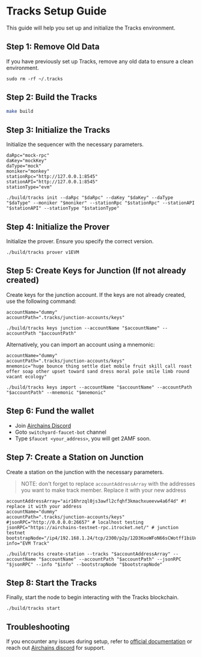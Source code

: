 
# Tracks Setup Guide
This guide will help you set up and initialize the Tracks environment.

## Step 1: Remove Old Data

If you have previously set up Tracks, remove any old data to ensure a clean environment.

```shell
sudo rm -rf ~/.tracks
```
## Step 2: Build  the Tracks

```bash
make build
```

## Step 3: Initialize the Tracks

Initialize the sequencer with the necessary parameters.

```shell
daRpc="mock-rpc"
daKey="mockKey"
daType="mock"
moniker="monkey"
stationRpc="http://127.0.0.1:8545"
stationAPI="http://127.0.0.1:8545"
stationType="evm" 

./build/tracks init --daRpc "$daRpc" --daKey "$daKey" --daType "$daType" --moniker "$moniker" --stationRpc "$stationRpc" --stationAPI "$stationAPI" --stationType "$stationType"
```

## Step 4: Initialize the Prover

Initialize the prover. Ensure you specify the correct version.

```shell
./build/tracks prover v1EVM
```

## Step 5: Create Keys for Junction (If not already created)

Create keys for the junction account. If the keys are not already created, use the following command:

```shell
accountName="dummy"
accountPath=".tracks/junction-accounts/keys"

./build/tracks keys junction --accountName "$accountName" --accountPath "$accountPath"
```

Alternatively, you can import an account using a mnemonic:

```shell 
accountName="dummy"
accountPath=".tracks/junction-accounts/keys"
mnemonic="huge bounce thing settle diet mobile fruit skill call roast offer soap other upset toward sand dress moral pole smile limb round vacant ecology"

./build/tracks keys import --accountName "$accountName" --accountPath "$accountPath" --mnemonic "$mnemonic"
```

## Step 6: Fund the wallet 
- Join [Airchains Discord ](https://discord.gg/airchains) 
- Goto `switchyard-faucet-bot` channel
- Type `$faucet <your_address>`, you will get 2AMF soon.

## Step 7: Create a Station on Junction

Create a station on the junction with the necessary parameters.
> NOTE: don't forget to replace `accountAddressArray` with the addresses you want to make track member. Replace it with  your new address 

```shell
accountAddressArray="air16hrzql0js3awfl2cfqhf3kmachxueevw4a6f4d" #! replace it with your address
accountName="dummy"
accountPath=".tracks/junction-accounts/keys"
#jsonRPC="http://0.0.0.0:26657" # localhost testing
jsonRPC="https://airchains-testnet-rpc.itrocket.net/" # junction testnet 
bootstrapNode="/ip4/192.168.1.24/tcp/2300/p2p/12D3KooWFoN66sCWotff1biUcnBE2vRTmYJRHJqZy27x1EpBB6AM"
info="EVM Track"

./build/tracks create-station --tracks "$accountAddressArray" --accountName "$accountName" --accountPath "$accountPath" --jsonRPC "$jsonRPC" --info "$info" --bootstrapNode "$bootstrapNode"
```

## Step 8: Start the Tracks

Finally, start the node to begin interacting with the Tracks blockchain.

```shell
./build/tracks start
```

## Troubleshooting

If you encounter any issues during setup, refer to [official documentation](https://docs.airchains.io/rollups/evm-zk-rollup/system-requirements) or reach out [Airchains discord](https://discord.gg/airchains) for support.
